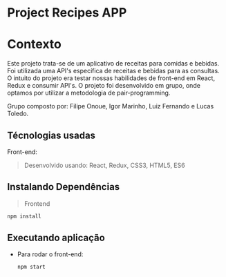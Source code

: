# Project Recipes APP

# Contexto
Este projeto trata-se de um aplicativo de receitas para comidas e bebidas. Foi utilizada uma API's específica de receitas e bebidas para as consultas.
O intuito do projeto era testar nossas habilidades de front-end em React, Redux e consumir API's.
O projeto foi desenvolvido em grupo, onde optamos por utilizar a metodologia de pair-programming.

Grupo composto por: Filipe Onoue, Igor Marinho, Luiz Fernando e Lucas Toledo.

## Técnologias usadas

Front-end:
> Desenvolvido usando: React, Redux, CSS3, HTML5, ES6

## Instalando Dependências

> Frontend
```bash
npm install
``` 
## Executando aplicação

* Para rodar o front-end:

  ```
  npm start
  ```